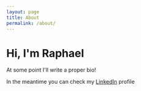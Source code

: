 ```yaml
---
layout: page
title: About
permalink: /about/
---
```


# Hi, I'm Raphael

At some point I'll write a proper bio!

In the meantime you can check my [LinkedIn](https://www.linkedin.com/in/raphaelgabbarelli/) profile
